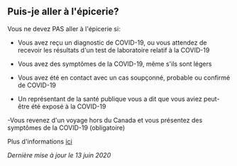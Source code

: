 ## Puis-je aller à l'épicerie?

Vous ne devez PAS aller à l'épicerie si:

- Vous avez reçu un diagnostic de COVID-19, ou vous attendez de recevoir les résultats d'un test de laboratoire relatif à la COVID-19

- Vous avez des symptômes de la COVID-19, même s'ils sont légers

- Vous avez été en contact avec un cas soupçonné, probable ou confirmé de COVID-19

- Un représentant de la santé publique vous a dit que vous aviez peut-être été exposé à la COVID-19

-Vous revenez d'un voyage hors du Canada et vous présentez des symptômes de la COVID-19 (obligatoire)

Plus d'informations [ici](https://www.canada.ca/fr/sante-publique/services/maladies/2019-nouveau-coronavirus/prevention-risques.html)

_Dernière mise à jour le 13 juin 2020_
